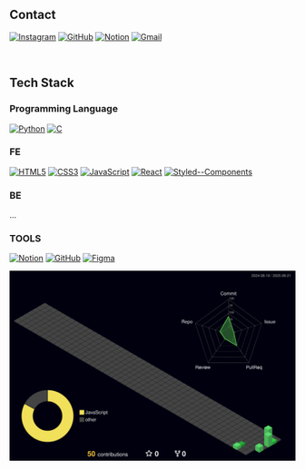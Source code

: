 ## Contact
[![Instagram](https://img.shields.io/badge/Instagram-E4405F.svg?&style=for-the-badge&logo=instagram&logoColor=white)](https://www.instagram.com/_dlrkawo/)
[![GitHub](https://img.shields.io/badge/GitHub-181717.svg?&style=for-the-badge&logo=github&logoColor=white)](https://github.com/dlrkawo)
[![Notion](https://img.shields.io/badge/Notion-000000.svg?&style=for-the-badge&logo=notion&logoColor=white)](https://recondite-salute-14b.notion.site/24f0a17c91ac8022b3c3d68ed12ae4ed?pvs=74)
[![Gmail](https://img.shields.io/badge/Gmail-EA4335.svg?&style=for-the-badge&logo=gmail&logoColor=white)](mailto:leegamgam121@gmail.com)



<br>

## Tech Stack

### Programming Language
[![Python](https://img.shields.io/badge/Python-3776AB.svg?&style=for-the-badge&logo=python&logoColor=white)]()
[![C](https://img.shields.io/badge/C-A8B9CC.svg?&style=for-the-badge&logo=c&logoColor=black)]()

### FE
[![HTML5](https://img.shields.io/badge/HTML5-E34F26.svg?&style=for-the-badge&logo=html5&logoColor=white)]()
[![CSS3](https://img.shields.io/badge/CSS3-1572B6.svg?&style=for-the-badge&logo=css3&logoColor=white)]()
[![JavaScript](https://img.shields.io/badge/JavaScript-F7DF1E.svg?&style=for-the-badge&logo=javascript&logoColor=black)]()
[![React](https://img.shields.io/badge/React-61DAFB.svg?&style=for-the-badge&logo=react&logoColor=black)]()
[![Styled--Components](https://img.shields.io/badge/Styled--Components-DB7093.svg?&style=for-the-badge&logo=styled-components&logoColor=white)]()

### BE
...

### TOOLS
[![Notion](https://img.shields.io/badge/Notion-000000.svg?&style=for-the-badge&logo=notion&logoColor=white)]()
[![GitHub](https://img.shields.io/badge/GitHub-181717.svg?&style=for-the-badge&logo=github&logoColor=white)]()
[![Figma](https://img.shields.io/badge/Figma-F24E1E.svg?&style=for-the-badge&logo=figma&logoColor=white)]()

![3D Profile](./profile-3d-contrib/profile-night-green.svg)

